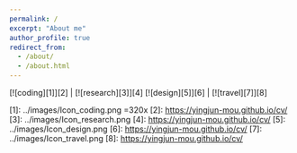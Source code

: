 ```yaml
---
permalink: /
excerpt: "About me"
author_profile: true
redirect_from: 
  - /about/
  - /about.html
---
```

[![coding][1]][2]  |  [![research][3]][4]
[![design][5]][6]  |  [![travel][7]][8]

[1]:  ../images/Icon_coding.png =320x
[2]:  https://yingjun-mou.github.io/cv/
[3]:  ../images/Icon_research.png
[4]:  https://yingjun-mou.github.io/cv/
[5]:  ../images/Icon_design.png
[6]:  https://yingjun-mou.github.io/cv/
[7]:  ../images/Icon_travel.png
[8]:  https://yingjun-mou.github.io/cv/
